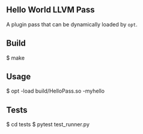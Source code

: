Hello World LLVM Pass
---------------------

A plugin pass that can be dynamically loaded by `opt`.

## Build

  $ make
  
## Usage

  $ opt -load build/HelloPass.so -myhello <ir-file>

## Tests
  $ cd tests
  $ pytest test_runner.py
